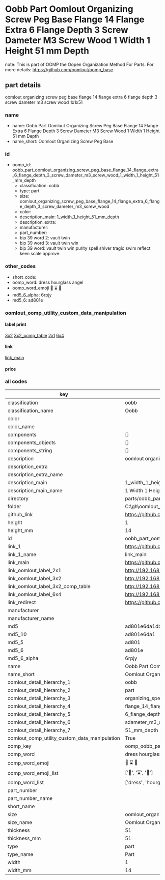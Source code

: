 # Oobb Part Oomlout Organizing Screw Peg Base Flange 14 Flange Extra 6 Flange Depth 3 Screw Dameter M3 Screw Wood 1 Width 1 Height 51 mm Depth  

note: This is part of OOMP the Oopen Organization Method For Parts. For more details: https://github.com/oomlout/oomp_base

##  part details
  



oomlout organizing screw peg base flange 14 flange extra 6 flange depth 3 screw dameter m3 screw wood 1x1x51



### name
* name: Oobb Part Oomlout Organizing Screw Peg Base Flange 14 Flange Extra 6 Flange Depth 3 Screw Dameter M3 Screw Wood 1 Width 1 Height 51 mm Depth
* name_short: Oomlout Organizing Screw Peg Base
### id
* oomp_id: oobb_part_oomlout_organizing_screw_peg_base_flange_14_flange_extra_6_flange_depth_3_screw_dameter_m3_screw_wood_1_width_1_height_51_mm_depth
  * classification: oobb
  * type: part
  * size: oomlout_organizing_screw_peg_base_flange_14_flange_extra_6_flange_depth_3_screw_dameter_m3_screw_wood
  * color: 
  * description_main: 1_width_1_height_51_mm_depth
  * description_extra: 
  * manufacturer: 
  * part_number: 
  * bip 39 word 2: vault twin
  * bip 39 word 3: vault twin win
  * bip 39 word: vault twin win purity spell shiver tragic swim reflect keen scale approve

### other_codes
* short_code: 
* oomp_word: dress hourglass angel
* oomp_word_emoji :dress: :hourglass: :angel:
* md5_6_alpha: 6rpjy
* md5_6: ad801e






### oomlout_oomp_utility_custom_data_manipulation
#### label print
[3x2](http://192.168.1.245:1112/?label=oomp%206rpjy)
[3x2_oomp_table](http://192.168.1.108:1112/?label=oomp%206rpjy)
[2x1](http://192.168.1.242:1112/?label=oomp%206rpjy)
[6x4](http://192.168.1.55:1112/?label=oomp%206rpjy)    

#### link

[link_main](https://github.com/oomlout/oomlout_oobb_version_4_generated_parts/tree/main/navigation_oomp/oobb/part/oomlout_organizing_screw_peg_base_flange_14_flange_extra_6_flange_depth_3_screw_dameter_m3_screw_wood/1_width_1_height_51_mm_depth/part)                              

#### price







### all codes 
| key | value |  
| --- | --- |  
| classification | oobb |  
| classification_name | Oobb |  
| color |  |  
| color_name |  |  
| components | [] |  
| components_objects | [] |  
| components_string | [] |  
| description | oomlout organizing screw peg base flange 14 flange extra 6 flange depth 3 screw dameter m3 screw wood 1x1x51 |  
| description_extra |  |  
| description_extra_name |  |  
| description_main | 1_width_1_height_51_mm_depth |  
| description_main_name | 1 Width 1 Height 51 mm Depth |  
| directory | parts/oobb_part_oomlout_organizing_screw_peg_base_flange_14_flange_extra_6_flange_depth_3_screw_dameter_m3_screw_wood_1_width_1_height_51_mm_depth |  
| folder | C:\gh\oomlout_oobb_version_4_generated_parts\parts\oobb_part_oomlout_organizing_screw_peg_base_flange_14_flange_extra_6_flange_depth_3_screw_dameter_m3_screw_wood_1_width_1_height_51_mm_depth |  
| github_link | https://github.com/oomlout/oomlout_oomp_part_src/tree/main/parts/oobb_part_oomlout_organizing_screw_peg_base_flange_14_flange_extra_6_flange_depth_3_screw_dameter_m3_screw_wood_1_width_1_height_51_mm_depth |  
| height | 1 |  
| height_mm | 14 |  
| id | oobb_part_oomlout_organizing_screw_peg_base_flange_14_flange_extra_6_flange_depth_3_screw_dameter_m3_screw_wood_1_width_1_height_51_mm_depth |  
| link_1 | https://github.com/oomlout/oomlout_oobb_version_4_generated_parts/tree/main/navigation_oomp/oobb/part/oomlout_organizing_screw_peg_base_flange_14_flange_extra_6_flange_depth_3_screw_dameter_m3_screw_wood/1_width_1_height_51_mm_depth/part |  
| link_1_name | link_main |  
| link_main | https://github.com/oomlout/oomlout_oobb_version_4_generated_parts/tree/main/navigation_oomp/oobb/part/oomlout_organizing_screw_peg_base_flange_14_flange_extra_6_flange_depth_3_screw_dameter_m3_screw_wood/1_width_1_height_51_mm_depth/part |  
| link_oomlout_label_2x1 | http://192.168.1.242:1112/?label=oomp%206rpjy |  
| link_oomlout_label_3x2 | http://192.168.1.245:1112/?label=oomp%206rpjy |  
| link_oomlout_label_3x2_oomp_table | http://192.168.1.108:1112/?label=oomp%206rpjy |  
| link_oomlout_label_6x4 | http://192.168.1.55:1112/?label=oomp%206rpjy |  
| link_redirect | https://github.com/oomlout/oomlout_oobb_version_4_generated_parts/tree/main/parts/oobb_oomlout_organizing_screw_peg_base_flange_14_flange_extra_6_flange_depth_3_screw_dameter_m3_screw_wood_01_01_51 |  
| manufacturer |  |  
| manufacturer_name |  |  
| md5 | ad801e6da1dbfcdf18e89ae5f6badf8e |  
| md5_10 | ad801e6da1 |  
| md5_5 | ad801 |  
| md5_6 | ad801e |  
| md5_6_alpha | 6rpjy |  
| name | Oobb Part Oomlout Organizing Screw Peg Base Flange 14 Flange Extra 6 Flange Depth 3 Screw Dameter M3 Screw Wood 1 Width 1 Height 51 mm Depth |  
| name_short | Oomlout Organizing Screw Peg Base |  
| oomlout_detail_hierarchy_1 | oobb |  
| oomlout_detail_hierarchy_2 | part |  
| oomlout_detail_hierarchy_3 | organizing_speg_base |  
| oomlout_detail_hierarchy_4 | flange_14_flange_extra |  
| oomlout_detail_hierarchy_5 | 6_flange_depth_3 |  
| oomlout_detail_hierarchy_6 | sdameter_m3_swood |  
| oomlout_detail_hierarchy_7 | 51_mm_depth |  
| oomlout_oomp_utility_custom_data_manipulation | True |  
| oomp_key | oomp_oobb_part_oomlout_organizing_screw_peg_base_flange_14_flange_extra_6_flange_depth_3_screw_dameter_m3_screw_wood_1_width_1_height_51_mm_depth |  
| oomp_word | dress hourglass angel |  
| oomp_word_emoji | :dress: :hourglass: :angel: |  
| oomp_word_emoji_list | [':dress:', ':hourglass:', ':angel:'] |  
| oomp_word_list | ['dress', 'hourglass', 'angel'] |  
| part_number |  |  
| part_number_name |  |  
| short_name |  |  
| size | oomlout_organizing_screw_peg_base_flange_14_flange_extra_6_flange_depth_3_screw_dameter_m3_screw_wood |  
| size_name | Oomlout Organizing Screw Peg Base Flange 14 Flange Extra 6 Flange Depth 3 Screw Dameter M3 Screw Wood |  
| thickness | 51 |  
| thickness_mm | 51 |  
| type | part |  
| type_name | Part |  
| width | 1 |  
| width_mm | 14 |  
